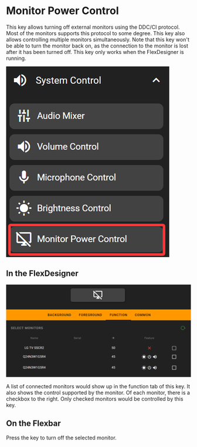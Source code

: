 # Monitor Power Control

This key allows turning off external monitors using the DDC/CI protocol. Most of the monitors supports this protocol to some degree. This key also allows controlling multiple monitors simultaneously. Note that this key won't be able to turn the monitor back on, as the connection to the monitor is lost after it has been turned off. This key only works when the FlexDesigner is running.

![1745502329080](image/monitor_power_control/1745502329080.png)

## In the FlexDesigner

![1745502353165](image/monitor_power_control/1745502353165.png)

A list of connected monitors would show up in the function tab of this key. It also shows the control supported by the monitor. Of each monitor, there is a checkbox to the right. Only checked monitors would be controlled by this key.

## On the Flexbar

Press the key to turn off the selected monitor.
